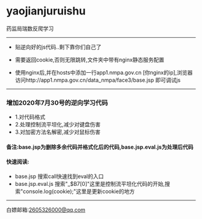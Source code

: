 # yaojianjuruishu
药监局瑞数反爬学习

---

* 贴逆向好的js代码..剩下靠你们自己了

* 需要返回cookie,否则无限跳转,文件夹中带有nginx静态服务配置

* 使用nginx后,并在hosts中添加一行app1.nmpa.gov.cn [你nginx的ip],浏览器访问http://app1.nmpa.gov.cn/data_nmpa/face3/base.jsp 即可调试js

---

### 增加2020年7月30号的逆向学习代码
* 1.对代码格式
* 2.处理控制流平坦化,减少对键盘伤害
* 3.对加密方法名解密,减少对鼠标伤害


#### 备注:base.jsp为删除多余代码并格式化后的代码,base.jsp.eval.js为处理后代码

#### 快速阅读:
* base.jsp 搜索call快速找到eval的入口
* base.jsp.eval.js	搜索"_$B7[0]"这里是控制流平坦化代码的开始,搜索"console.log(cookie);"这里是更新cookie的地方

---

白嫖邮箱:2605326000@qq.com

